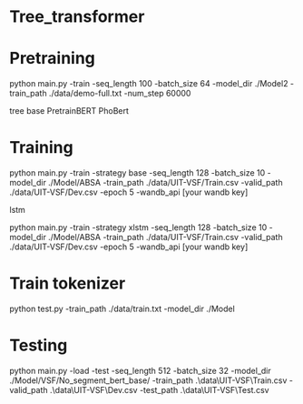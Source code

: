 # Tree_transformer

# Pretraining

python main.py -train -seq_length 100 -batch_size 64 -model_dir ./Model2 -train_path ./data/demo-full.txt -num_step 60000

tree base PretrainBERT PhoBert
# Training 
python main.py -train -strategy base -seq_length 128 -batch_size 10 -model_dir ./Model/ABSA -train_path ./data/UIT-VSF/Train.csv -valid_path ./data/UIT-VSF/Dev.csv -epoch 5 -wandb_api [your wandb key]

lstm

python main.py -train -strategy xlstm -seq_length 128 -batch_size 10 -model_dir ./Model/ABSA -train_path ./data/UIT-VSF/Train.csv -valid_path ./data/UIT-VSF/Dev.csv  -epoch 5 -wandb_api [your wandb key]


# Train tokenizer
python test.py -train_path ./data/train.txt -model_dir ./Model

# Testing

python main.py -load -test -seq_length 512 -batch_size 32 -model_dir ./Model/VSF/No_segment_bert_base/ -train_path .\data\UIT-VSF\Train.csv -valid_path .\data\UIT-VSF\Dev.csv -test_path .\data\UIT-VSF\Test.csv

